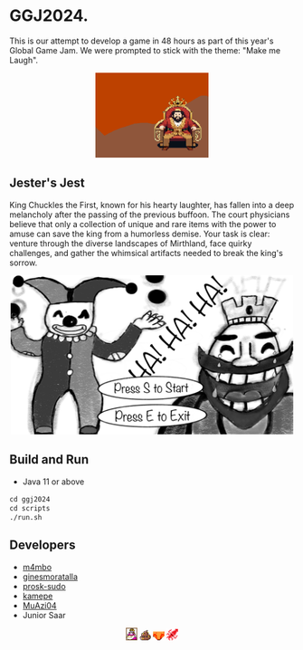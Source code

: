 # GGJ2024.

This is our attempt to develop a game in 48 hours as part of this year's Global Game Jam. We were prompted to stick with the theme: "Make me Laugh". 

<div align="center">
  <img src="assets/background_test.png" alt="demo" width="200"/>
</div>

## Jester's Jest

King Chuckles the First, known for his hearty laughter, has fallen into a deep melancholy after the passing of the previous buffoon. The court physicians believe that only a collection of unique and rare items with the power to amuse can save the king from a humorless demise. Your task is clear: venture through the diverse landscapes of Mirthland, face quirky challenges, and gather the whimsical artifacts needed to break the king's sorrow.

<div align="center">
  <img src="assets/background_here.png" alt="demo" width="500"/>
</div>


## Build and Run
- Java 11 or above
```
cd ggj2024
cd scripts
./run.sh
```

## Developers

* [m4mbo](https://github.com/m4mbo)
* [ginesmoratalla](https://github.com/ginesmoratalla)
* [prosk-sudo](https://github.com/prosk-sudo)
* [kamepe](https://github.com/kamepe)
* [MuAzi04](https://github.com/MuAzi04)
* Junior Saar 

<div align="center">
  <img src="assets/Items/queen_picture.png" alt="demo" width="20"/>
  <img src="assets/Items/poo.png" alt="demo" width="20"/>
  <img src="assets/Items/underwear.png" alt="demo" width="20"/>
  <img src="assets/Items/squid.png" alt="demo" width="20"/>
</div>
